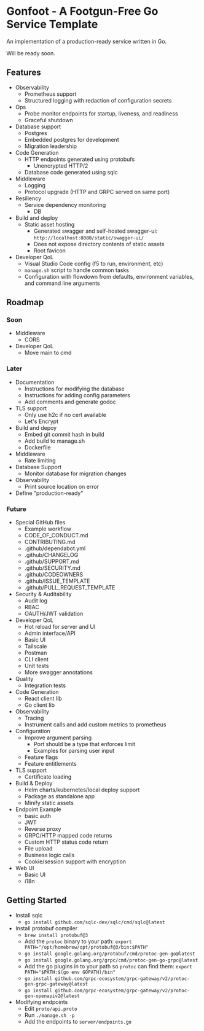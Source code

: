 # Gonfoot - A Footgun-Free Go Service Template

An implementation of a production-ready service written in Go.

Will be ready soon.

## Features

- Observability
  - Prometheus support
  - Structured logging with redaction of configuration secrets
- Ops
  - Probe monitor endpoints for startup, liveness, and readiness
  - Graceful shutdown
- Database support
  - Postgres
  - Embedded postgres for development
  - Migration leadership
- Code Generation
  - HTTP endpoints generated using protobufs
    - Unencrypted HTTP/2
  - Database code generated using sqlc
- Middleware
  - Logging
  - Protocol upgrade (HTTP and GRPC served on same port)
- Resiliency
  - Service dependency monitoring
    - DB
- Build and deploy
  - Static asset hosting
    - Generated swagger and self-hosted swagger-ui: `http://localhost:8080/static/swagger-ui/`
    - Does not expose directory contents of static assets
    - Root favicon
- Developer QoL
  - Visual Studio Code config (f5 to run, environment, etc)
  - `manage.sh` script to handle common tasks
  - Configuration with flowdown from defaults, environment variables, and command line arguments

## Roadmap

### Soon

- Middleware
  - CORS
- Developer QoL
  - Move main to cmd

### Later

- Documentation
  - Instructions for modifying the database
  - Instructions for adding config parameters
  - Add comments and generate godoc
- TLS support
  - Only use h2c if no cert available
  - Let's Encrypt
- Build and depoy
  - Embed git commit hash in build
  - Add build to manage.sh
  - Dockerfile
- Middleware
  - Rate limiting
- Database Support
  - Monitor database for migration changes
- Observability
  - Print source location on error
- Define "production-ready"

### Future

- Special GitHub files
  - Example workflow
  - CODE_OF_CONDUCT.md
  - CONTRIBUTING.md
  - .github/dependabot.yml
  - .github/CHANGELOG
  - .github/SUPPORT.md
  - .github/SECURITY.md
  - .github/CODEOWNERS
  - .github/ISSUE_TEMPLATE
  - .github/PULL_REQUEST_TEMPLATE
- Security & Auditability
  - Audit log
  - RBAC
  - OAUTH/JWT validation
- Developer QoL
  - Hot reload for server and UI
  - Admin interface/API
  - Basic UI
  - Tailscale
  - Postman
  - CLI client
  - Unit tests
  - More swagger annotations
- Quality
  - Integration tests
- Code Generation
  - React client lib
  - Go client lib
- Observability
  - Tracing
  - Instrument calls and add custom metrics to prometheus
- Configuration
  - Improve argument parsing
    - Port should be a type that enforces limit
    - Examples for parsing user input
  - Feature flags
  - Feature entitlements
- TLS support
  - Certificate loading
- Build & Deploy
  - Helm charts/kubernetes/local deploy support
  - Package as standalone app
  - Minify static assets
- Endpoint Example
  - basic auth
  - JWT
  - Reverse proxy
  - GRPC/HTTP mapped code returns
  - Custom HTTP status code return
  - File upload
  - Business logic calls
  - Cookie/session support with encryption
- Web UI
  - Basic UI
  - i18n

## Getting Started

- Install sqlc
  - `go install github.com/sqlc-dev/sqlc/cmd/sqlc@latest`
- Install protobuf compiler
  - `brew install protobuf@3`
  - Add the `protoc` binary to your path: `export PATH="/opt/homebrew/opt/protobuf@3/bin:$PATH"`
  - `go install google.golang.org/protobuf/cmd/protoc-gen-go@latest`
  - `go install google.golang.org/grpc/cmd/protoc-gen-go-grpc@latest`
  - Add the go plugins in to your path so `protoc` can find them: `export PATH="$PATH:$(go env GOPATH)/bin"`
  - `go install github.com/grpc-ecosystem/grpc-gateway/v2/protoc-gen-grpc-gateway@latest`
  - `go install github.com/grpc-ecosystem/grpc-gateway/v2/protoc-gen-openapiv2@latest`
- Modifying endpoints
  - Edit `proto/api.proto`
  - Run `./manage.sh -p`
  - Add the endpoints to `server/endpoints.go`
